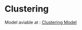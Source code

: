 # Clustering

Model aviable at : <a href="http://hlt.isti.cnr.it/wordembeddings/">Clustering Model</a> 